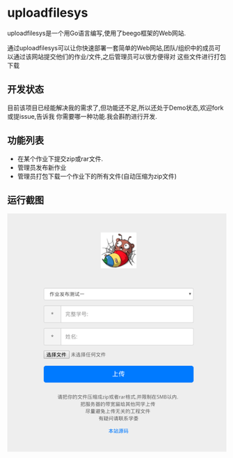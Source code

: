 # uploadfilesys

uploadfilesys是一个用Go语言编写,使用了beego框架的Web网站.

通过uploadfilesys可以让你快速部署一套简单的Web网站,团队/组织中的成员可以通过该网站提交他们的作业/文件,之后管理员可以很方便得对
这些文件进行打包下载

## 开发状态

目前该项目已经能解决我的需求了,但功能还不足,所以还处于Demo状态,欢迎fork或提issue,告诉我
你需要哪一种功能.我会斟酌进行开发.

## 功能列表
- 在某个作业下提交zip或rar文件.
- 管理员发布新作业
- 管理员打包下载一个作业下的所有文件(自动压缩为zip文件)


## 运行截图
![image](https://github.com/lwhhhh/uploadfilesys/blob/master/demo.png)